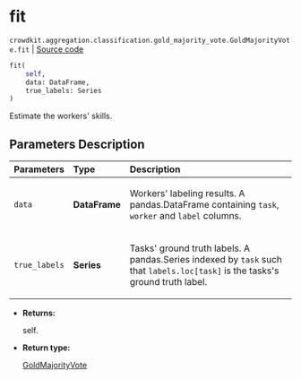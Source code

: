 # fit
`crowdkit.aggregation.classification.gold_majority_vote.GoldMajorityVote.fit` | [Source code](https://github.com/Toloka/crowd-kit/blob/v1.2.0/crowdkit/aggregation/classification/gold_majority_vote.py#L72)

```python
fit(
    self,
    data: DataFrame,
    true_labels: Series
)
```

Estimate the workers' skills.

## Parameters Description

| Parameters | Type | Description |
| :----------| :----| :-----------|
`data`|**DataFrame**|<p>Workers&#x27; labeling results. A pandas.DataFrame containing `task`, `worker` and `label` columns.</p>
`true_labels`|**Series**|<p>Tasks&#x27; ground truth labels. A pandas.Series indexed by `task` such that `labels.loc[task]` is the tasks&#x27;s ground truth label.</p>

* **Returns:**

  self.

* **Return type:**

  [GoldMajorityVote](crowdkit.aggregation.classification.gold_majority_vote.GoldMajorityVote.md)
